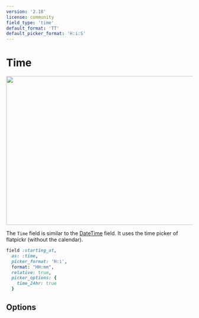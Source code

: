 ```yaml
---
version: '2.18'
license: community
field_type: 'time'
default_format: 'TT'
default_picker_format: 'H:i:S'
---
```


# Time

<Image src="/assets/img/fields/time.png" width="1674" height="402" alt="" />

The `Time` field is similar to the [DateTime](./date_time) field. It uses the time picker of flatpickr (without the calendar).

```ruby
field :starting_at,
  as: :time,
  picker_format: 'H:i',
  format: "HH:mm",
  relative: true,
  picker_options: {
    time_24hr: true
  }
```

## Options

<!-- @include: ./../common/date_all_common.md-->
<!-- @include: ./../common/date_time_time_common.md-->
